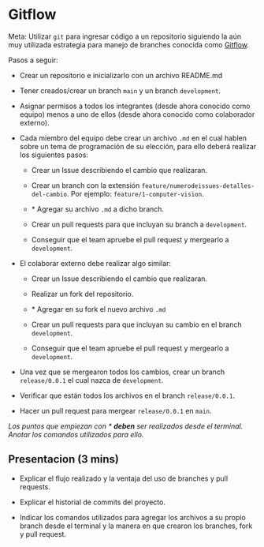 # Gitflow

Meta: Utilizar `git` para ingresar código a un repositorio siguiendo la aún muy utilizada estrategia para manejo de branches conocida como [Gitflow](https://www.atlassian.com/git/tutorials/comparing-workflows/gitflow-workflow).

Pasos a seguir:

- Crear un repositorio e inicializarlo con un archivo README.md

- Tener creados/crear un branch `main` y un branch `development`.

- Asignar permisos a todos los integrantes (desde ahora conocido como equipo) menos a uno de ellos (desde ahora conocido como colaborador externo).

- Cada miembro del equipo debe crear un archivo `.md` en el cual hablen sobre un tema de programación de su elección, para ello deberá realizar los siguientes pasos:

  - Crear un Issue describiendo el cambio que realizaran.

  - Crear un branch con la extensión `feature/numerodeissues-detalles-del-cambio`. Por ejemplo: `feature/1-computer-vision`.

  - \* Agregar su archivo `.md` a dicho branch.

  - Crear un pull requests para que incluyan su branch a `development`.

  - Conseguir que el team apruebe el pull request y mergearlo a `development`.

- El colaborar externo debe realizar algo similar:

  - Crear un Issue describiendo el cambio que realizaran.

  - Realizar un fork del repositorio.
  
  - \* Agregar en su fork el nuevo archivo `.md`

  - Crear un pull requests para que incluyan su cambio en el branch `development`.

  - Conseguir que el team apruebe el pull request y mergearlo a `development`.

- Una vez que se mergearon todos los cambios, crear un branch `release/0.0.1` el cual nazca de `development`.

- Verificar que están todos los archivos en el branch `release/0.0.1`.

- Hacer un pull request para mergear `release/0.0.1` en `main`.

*Los puntos que empiezan con \* **deben** ser realizados desde el terminal. Anotar los comandos utilizados para ello.*

## Presentacion (3 mins)

- Explicar el flujo realizado y la ventaja del uso de branches y pull requests.

- Explicar el historial de commits del proyecto.

- Indicar los comandos utilizados para agregar los archivos a su propio branch desde el terminal y la manera en que crearon los branches, fork y pull request.
